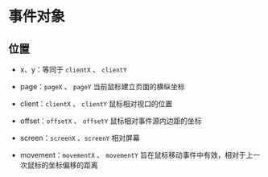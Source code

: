 # 事件对象

## 位置

+ x、y：等同于 `clientX` 、 `clientY`

+ page：`pageX` 、 `pageY` 当前鼠标建立页面的横纵坐标

+ client：`clientX` 、 `clientY` 鼠标相对视口的位置

+ offset：`offsetX` 、 `offsetY` 鼠标相对事件源内边距的坐标

+ screen：`screenX` 、`screenY` 相对屏幕

+ movement：`movementX` 、 `movementY` 旨在鼠标移动事件中有效，相对于上一次鼠标的坐标偏移的距离
